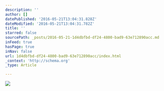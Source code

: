 ```yaml
---
description: ''
author: []
datePublished: '2016-05-21T13:04:31.828Z'
dateModified: '2016-05-21T13:04:31.782Z'
title: ''
starred: false
sourcePath: _posts/2016-05-21-1d4dbfbd-df24-4800-bad9-63e712890acc.md
inFeed: true
hasPage: true
inNav: false
url: 1d4dbfbd-df24-4800-bad9-63e712890acc/index.html
_context: 'http://schema.org'
_type: Article

---
```

![](https://the-grid-user-content.s3-us-west-2.amazonaws.com/e5391a1f-1a4f-41ca-b042-7f9b1679268e.jpg)